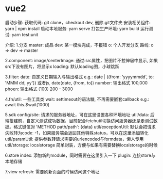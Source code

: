 # vue2

启动步骤:
获取代码: git clone，checkout dev, 删除.git文件夹
安装相关组件: yarn | npm install
启动本地服务: yarn serve
打包生产环境: yarn build
运行测试: yarn test:unit

介绍:
1.分支
  master: 成品
  dev: 某一模块完成，不报错
  o: 个人开发分支
  路线: o => dev => master
  
2.component:
  image/centerImage: 通过:src属性，把图片不拉伸居中显示, 如果src下没有图片，将显示x
  loading: 默认loading图，小球跳跃

3.filter:
  date: 自定义日期输入与输出格式
    e.g.: date | ({from: 'yyyymmdd', to: 'MMM dd, yy'}) 或者js, date(date, {from, to})
   number: 输出格式 100,000
   phoen: 输出格式 (100) 200 - 3000
  
 4.fn/util: 一些工具类
  wait: settimeout的语法糖, 不再需要嵌套callback
    e.g.: await this.$wait(1000)
    
5.sdk
  config/site: 请求的服务器地址，可在这里设置各种环境地址
  util/data: 后端搭建前，自定义测试成功数据，目前配合fetchutil切换访问服务器还是走测试数据。格式键值对 'METHOD path/path': {data}
  util/exceptionUtil: 默认会把请求失败转为code: -1，如果服务端会返回其他特殊status，可以在这里添加转化
  util/paramUtil: 提供参数转请求需要的urlencoded与formdata，懒人专用
  util/storage: localstorage 简单封装，方便与如果有需要替换localstorage的时候
  
6.store
  index: 添加新的module，同时需要在这里引入一下
  plugin: 连接store与本地存储
  
7.view
  refresh: 需要刷新页面的时候访问这个地址
